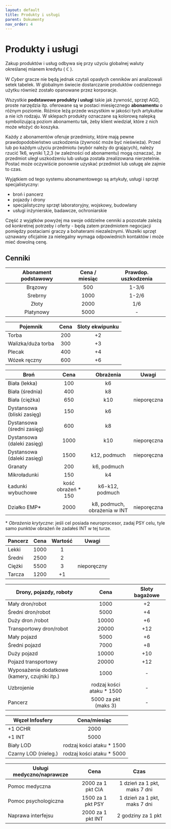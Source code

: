 ```yaml
---
layout: default
title: Produkty i usługi
parent: Dokumenty
nav_order: 4
---
```


# Produkty i usługi

Zakup produktów i usług odbywa się przy użyciu globalnej waluty określanej mianem kredytu ( **ℂ** ).

W *Cyber* gracze nie będą jednak czytali opasłych cenników ani analizowali setek tabelek. W globalnym świecie dostarczanie produktów codziennego użytku również zostało opanowane przez korporacje.

Wszystkie **podstawowe produkty i usługi** takie jak żywność, sprzęt AGD, proste narzędzia itp. oferowane są w postaci miesięcznego **abonamentu** o różnym poziomie. Różnice leżą przede wszystkim w jakości tych artykułów a nie ich rodzaju.
W sklepach produkty oznaczane są kolorową nalepką symbolizującą poziom abonamentu tak, żeby klient wiedział, które z nich może włożyć do koszyka.

Każdy z abonamentów oferuje przedmioty, które mają pewne prawdopodobieństwo uszkodzenia (żywność może być nieświeża). Przed lub po każdym użyciu przedmiotu (wybór należy do grających), należy rzucić 1k6, wyniki 1,2,3 (w zależności od abonamentu) mogą oznaczać, że przedmiot uległ uszkodzeniu lub usługa została zrealizowana nierzetelnie. Postać może oczywiście ponownie uzyskać przedmiot lub usługę ale zajmie to czas.

Wyjątkiem od tego systemu abonamentowego są artykuły, usługi i sprzęt specjalistyczny:

- broń i pancerz
- pojazdy i drony
- specjalistyczny sprzęt laboratoryjny, wojskowy, budowlany
- usługi inżynierskie, badawcze, ochroniarskie

Część z wyjątków powyżej ma swoje oddzielne cenniki a pozostałe zależą od konkretnej potrzeby i oferty - będą zatem przedmiotem negocjacji pomiędzy postaciami graczy a bohaterami niezależnymi.
Wszelki sprzęt uznawany oficjalnie za nielegalny wymaga odpowiednich kontaktów i może mieć dowolną cenę.

## Cenniki

| Abonament podstawowy | Cena / miesiąc | Prawdop. uszkodzenia |
| :------------------: | :------------: | :------------------: |
|       Brązowy        |      500       |        1-3/6         |
|       Srebrny        |      1000      |        1-2/6         |
|        Złoty         |      2000      |         1/6          |
|      Platynowy       |      5000      |          -           |

| Pojemnik           | Cena  | Sloty ekwipunku |
| ------------------ | :---: | :-------------: |
| Torba              |  200  |       +2        |
| Walizka/duża torba |  300  |       +3        |
| Plecak             |  400  |       +4        |
| Wózek ręczny       |  600  |       +6        |

| Broń                       |        Cena        |          Obrażenia           | Uwagi       |
| -------------------------- | :----------------: | :--------------------------: | ----------- |
| Biała (lekka)              |        100         |              k6              |             |
| Biała (średnia)            |        400         |              k8              |             |
| Biała (ciężka)             |        650         |             k10              | nieporęczna |
| Dystansowa (bliski zasięg) |        150         |              k6              |             |
| Dystansowa (średni zasięg) |        600         |              k8              |             |
| Dystansowa (daleki zasięg) |        1000        |             k10              | nieporęczna |
| Dystansowa (daleki zasięg) |        1500        |         k12, podmuch         | nieporęczna |
| Granaty                    |        200         |         k6, podmuch          |             |
| Mikroładunki               |        150         |              k4              |             |
| Ładunki wybuchowe          | kość obrażeń * 150 |       k6-k12, podmuch        |             |
| Działko EMP\*              |        2000        | k8, podmuch, obrażenia w INT | nieporęczna |

\* *Obrażenia krytyczne*: jeśli cel posiada neuroprocesor, zadaj PSY celu, tyle samo punktów obrażeń ile zadałeś INT w tej turze.

| Pancerz | Cena  | Wartość | Uwagi       |
| ------- | :---: | :-----: | ----------- |
| Lekki   | 1000  |    1    |             |
| Średni  | 2500  |    2    |             |
| Ciężki  | 5500  |    3    | nieporęczny |
| Tarcza  | 1200  |   +1    |             |

| Drony, pojazdy, roboty                        |           Cena            | Sloty bagażowe |
| --------------------------------------------- | :-----------------------: | :------------: |
| Mały  dron/robot                              |           1000            |       +2       |
| Średni  dron/robot                            |           5000            |       +4       |
| Duży    dron /robot                           |           10000           |       +6       |
| Transportowy dron/robot                       |           20000           |      +12       |
| Mały  pojazd                                  |           5000            |       +6       |
| Średni    pojazd                              |           7000            |       +8       |
| Duży       pojazd                             |           10000           |      +10       |
| Pojazd transportowy                           |           20000           |      +12       |
| Wyposażenie dodatkowe (kamery, czujniki itp.) |           1000            |       -        |
| Uzbrojenie                                    | rodzaj kości ataku * 1500 |       -        |
| Pancerz                                       |   5000 za pkt (maks 3)    |       -        |

| Węzeł Infosfery      |       Cena/miesiąc        |
| -------------------- | :-----------------------: |
| +1 OCHR              |           2000            |
| +1 INT               |           5000            |
| Biały LOD            | rodzaj kości ataku * 1500 |
| Czarny LOD (nieleg.) | rodzaj kości ataku * 5000 |


| Usługi medyczno/naprawcze |        Cena        |             Czas             |
| ------------------------- | :----------------: | :--------------------------: |
| Pomoc medyczna            | 2000 za 1 pkt CIA  | 1 dzień za 1 pkt, maks 7 dni |
| Pomoc psychologiczna      | 1500  za 1 pkt PSY | 1 dzień za 1 pkt, maks 7 dni |
| Naprawa interfejsu        | 2000 za 1 pkt INT  |      2 godziny za 1 pkt      |
